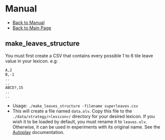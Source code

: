 # Manual

- [Back to Manual](/macondo/manual)
- [Back to Main Page](/macondo)

## make_leaves_structure

You must first create a CSV that contains every possible 1 to 6 tile
leave value in your lexicon. e.g:

```
A,2
B,-1
..
..
ABCD?,15
..
..
```

- Usage: `./make_leaves_structure -filename superleaves.csv`
- This will create a file named `data.olv`. Copy this file to the
  `./data/strategy/<lexicon>/` directory for your desired lexicon. If you
  wish it to be loaded by default, you must rename it to
  `leaves.olv`. Otherwise, it can be used in experiments with its original
  name. See the [Autoplay](/macondo/manual/autoplay.html) documentation.

